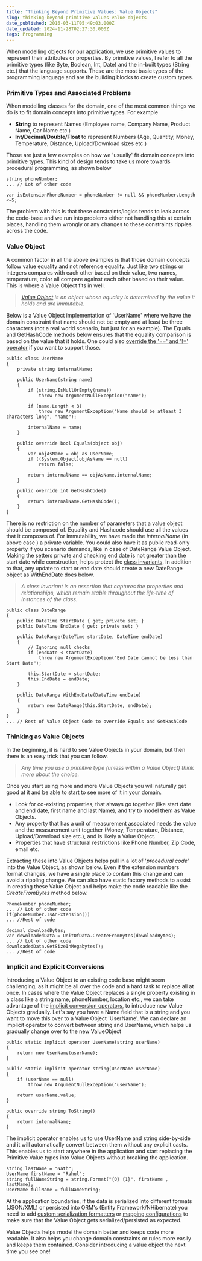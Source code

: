 ```yaml
---
title: "Thinking Beyond Primitive Values: Value Objects"
slug: thinking-beyond-primitive-values-value-objects
date_published: 2016-03-11T05:49:03.000Z
date_updated: 2024-11-28T02:27:30.000Z
tags: Programming
---
```


When modelling objects for our application, we use primitive values to represent their attributes or properties. By primitive values, I refer to all the primitive types (like Byte, Boolean, Int, Date) and the in-built types (String etc.) that the language supports. These are the most basic types of the programming language and are the building blocks to create custom types.

### Primitive Types and Associated Problems

When modelling classes for the domain, one of the most common things we do is to fit domain concepts into primitive types. For example

- **String** to represent Names (Employee name, Company Name, Product Name, Car Name etc.)
- **Int/Decimal/Double/Float** to represent Numbers (Age, Quantity, Money, Temperature, Distance, Upload/Download sizes etc.)

Those are just a few examples on how we 'usually' fit domain concepts into primitive types. This kind of design tends to take us more towards procedural programming, as shown below

    string phoneNumber;
    ... // Lot of other code
    
    var isExtensionPhoneNumber = phoneNumber != null && phoneNumber.Length <=5;
    

The problem with this is that these constraints/logics tends to leak across the code-base and we run into problems either not handling this at certain places, handling them wrongly or any changes to these constraints ripples across the code.

### Value Object

A common factor in all the above examples is that those domain concepts follow value equality and not reference equality. Just like two strings or integers compares with each other based on their value, two names, temperature, color all compare against each other based on their value. This is where a Value Object fits in well.

> *[Value Object](http://martinfowler.com/bliki/ValueObject.html) is an object whose equality is determined by the value it holds and are immutable.*

Below is a Value Object implementation of 'UserName' where we have the domain constraint that name should not be empty and at least be three characters (not a real world scenario, but just for an example). The Equals and GetHashCode methods below ensures that the equality comparison is based on the value that it holds. One could also [override the '==' and '!=' operator](https://msdn.microsoft.com/en-au/library/ms173147(v=vs.80).aspx) if you want to support those.

    public class UserName
    {
    	private string internalName;
    
    	public UserName(string name)
    	{
    		if (string.IsNullOrEmpty(name))
    			throw new ArgumentNullException("name");
    
    		if (name.Length < 3)
    			throw new ArgumentException("Name should be atleast 3 characters long", "name");
    
    		internalName = name;
    	}
    
    	public override bool Equals(object obj)
    	{
    		var objAsName = obj as UserName;
    		if ((System.Object)objAsName == null)
    			return false;
    
    		return internalName == objAsName.internalName;
    	}
    
    	public override int GetHashCode()
    	{
    		return internalName.GetHashCode();
    	}
    }
    

There is no restriction on the number of parameters that a value object should be composed of. Equality and Hashcode should use all the values that it composes of. For immutability, we have made the *internalName* (in above case ) a private variable. You could also have it as public read-only property if you scenario demands, like in case of DateRange Value Object. Making the setters private and checking end date is not greater than the start date while construction, helps protect the [class invariants](http://people.cs.aau.dk/~normark/oop-csharp/html/notes/contracts_themes-class-inv-sect.html). In addition to that, any update to start or end date should create a new DateRange object as WithEndDate does below.

> *A class invariant is an assertion that captures the properties and relationships, which remain stable throughout the life-time of instances of the class.*

    public class DateRange
    {
        public DateTime StartDate { get; private set; }
        public DateTime EndDate { get; private set; }
    
        public DateRange(DateTime startDate, DateTime endDate)
        {
            // Ignoring null checks
            if (endDate < startDate)
                throw new ArgumentException("End Date cannot be less than Start Date");
    
            this.StartDate = startDate;
            this.EndDate = endDate;
        }
    
        public DateRange WithEndDate(DateTime endDate)
        {
            return new DateRange(this.StartDate, endDate);
        }
    }
    ... // Rest of Value Object Code to override Equals and GetHashCode
    

### Thinking as Value Objects

In the beginning, it is hard to see Value Objects in your domain, but then there is an easy trick that you can follow.

> *Any time you use a primitive type (unless within a Value Object) think more about the choice.*

Once you start using more and more Value Objects you will naturally get good at it and be able to start to see more of it in your domain.

- Look for co-existing properties, that always go together (like start date and end date, first name and last Name), and try to model them as Value Objects.
- Any property that has a unit of measurement associated needs the value and the measurement unit together (Money, Temperature, Distance, Upload/Download size etc.), and is likely a Value Object.
- Properties that have structural restrictions like Phone Number, Zip Code, email etc.

Extracting these into Value Objects helps pull in a lot of '*procedural code*' into the Value Object, as shown below. Even if the extension numbers format changes, we have a single place to contain this change and can avoid a rippling change. We can also have static factory methods to assist in creating these Value Object and helps make the code readable like the *CreateFromBytes* method below.

    PhoneNumber phoneNumber;
    ... // Lot of other code
    if(phoneNumber.IsAnExtension())
    ... //Rest of code
    
    decimal downloadBytes;
    var downloadedData = UnitOfData.CreateFromBytes(downloadBytes);
    ... // Lot of other code
    downloadedData.GetSizeInMegabytes();
    ... //Rest of code
    

### Implicit and Explicit Conversions

Introducing a Value Object to an existing code base might seem challenging, as it might be all over the code and a hard task to replace all at once. In cases where the Value Object replaces a single property existing in a class like a string name, phoneNumber, location etc., we can take advantage of the [implicit conversion operators](https://msdn.microsoft.com/en-us/library/z5z9kes2.aspx), to introduce new Value Objects gradually. Let's say you have a Name field that is a string and you want to move this over to a Value Object 'UserName'. We can declare an implicit operator to convert between string and UserName, which helps us gradually change over to the new ValueObject

    public static implicit operator UserName(string userName)
    {
        return new UserName(userName);
    }
    
    public static implicit operator string(UserName userName)
    {
        if (userName == null)
            throw new ArgumentNullException("userName");
    
        return userName.value;
    }
    
    public override string ToString()
    {
    	return internalName;
    }
    

The implicit operator enables us to use UserName and string side-by-side and it will automatically convert between them without any explicit casts. This enables us to start anywhere in the application and start replacing the Primitive Value types into Value Objects without breaking the application.

    string lastName = "Nath";
    UserName firstName = "Rahul";
    string fullNameString = string.Format("{0} {1}", firstName , lastName);
    UserName fullName = fullNameString;
    

At the application boundaries, if the data is serialized into different formats (JSON/XML) or persisted into ORM's (Entity Framework/NHibernate) you need to add [custom serialization formatters](http://www.newtonsoft.com/json/help/html/T_Newtonsoft_Json_JsonConverter.htm) or [mapping configurations](https://msdn.microsoft.com/en-au/data/jj591617.aspx) to make sure that the Value Object gets serialized/persisted as expected.

Value Objects helps model the domain better and keeps code more readable. It also helps you change domain constraints or rules more easily and keeps them contained. Consider introducing a value object the next time you see one!

